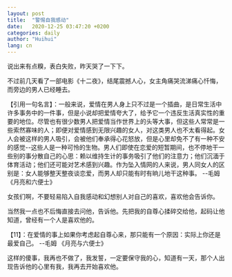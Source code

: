 ```yaml
---
layout: post
title:  "警惕自我感动"
date:   2020-12-25 03:47:20 +0200
categories: daily
author: "Huihui"
lang: cn
---
```


说出来有点糗，表白失败，昨天哭了一下下。

不过前几天看了一部电影《十二夜》，结尾震撼人心，女主角痛哭流涕痛心忏悔，而旁边的男人已经睡去。

【引用一句名言】：一般来说，爱情在男人身上只不过是一个插曲，是日常生活中许多事务中的一件事，但是小说却把爱情夸大了，给予它一个违反生活真实性的重要的地位。尽管也有很少数男人把爱情当作世界上的头等大事，但这些人常常是一些索然寡味的人；即便对爱情感到无限兴趣的女人，对这类男人也不太看得起。女人会被这样的男人吸引，会被他们奉承得心花怒放，但是心里却免不了有一种不安的感觉--这些人是一种可怜的生物。男人们即使在恋爱的短暂期间，也不停地干一些别的事分散自己的心思：赖以维持生计的事务吸引了他们的注意力；他们沉湎于体育活动；他们还可能对艺术感到兴趣。作为坠入情网的人来说，男人同女人的区别是：女人能够整天整夜谈恋爱，而男人却只能有时有晌儿地干这种事。 --毛姆 《月亮和六便士》

女孩们啊，不要轻易陷入自我感动和幻想别人对自己的喜欢，喜欢他会告诉你。

当然我一点也不后悔直接去问他，告诉他。先把我的自尊心揉碎交给他，起码让他知道，曾经有一个人是喜欢他的。

【11】：在爱情的事上如果你考虑起自尊心来，那只能有一个原因：实际上你还是最爱自己。 --毛姆 《月亮与六便士》

这样的傻事，我再也不做了，我发誓，一定要保守我的心，知道有一天，那个人出现告诉他的心里有我，我再去开始喜欢他。

